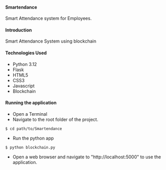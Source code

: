 #### Smartendance
Smart Attendance system for Employees.

#### Introduction
Smart Attendance System using blockchain

#### Technologies Used
- Python 3.12
- Flask
- HTML5
- CSS3
- Javascript
- Blockchain

#### Running the application
- Open a Terminal
- Navigate to the root folder of the project.
```
$ cd path/to/Smartendance
```
- Run the python app
```
$ python blockchain.py
```
- Open a web browser and navigate to "http://localhost:5000" to use the application.
